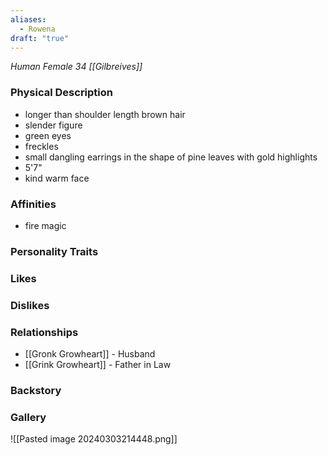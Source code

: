 ```yaml
---
aliases:
  - Rowena
draft: "true"
---
```

 *Human Female 34 [[Gilbreives]]*
### Physical Description
- longer than shoulder length brown hair
- slender figure
- green eyes
- freckles
- small dangling earrings in the shape of pine leaves with gold highlights
- 5'7"
- kind warm face
### Affinities
- fire magic
### Personality Traits

### Likes

### Dislikes

### Relationships
- [[Gronk Growheart]] - Husband
- [[Grink Growheart]] - Father in Law
### Backstory

### Gallery
![[Pasted image 20240303214448.png]]